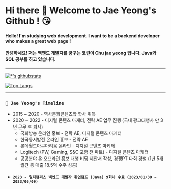# Hi there 👋 Welcome to Jae Yeong's Github ! 😘

#### Hello! I'm studying web development. I want to be a backend developer who makes a great web page !
#### 안녕하세요! 저는 백엔드 개발자를 꿈꾸는 코린이 Chu jae yeong 입니다. Java와 SQL 공부를 하고 있습니다. 

---

[![*'s githubstats](https://github-readme-stats.vercel.app/api?username=chujaeyeong&show_icons=true&theme=dracula)](https://github.com/chujaeyeong)

[![Top Langs](https://github-readme-stats.vercel.app/api/top-langs/?username=chujaeyeong&layout=compact&theme=dracula)](https://github.com/chujaeyeong/github-readme-stats)


---

### `👀 Jae Yeong's Timeline`
* 2015 ~ 2020 - 역사문화콘텐츠학 학사 취득
* 2020 ~ 2022 - 디지털 콘텐츠 마케터, 전략 AE 업무 진행 (국내 광고대행사 만 3년 근무 후 퇴사) 
  * 국회방송 온라인 홍보 - 전략 AE, 디지털 콘텐츠 마케터
  * 한국동서발전 온라인 홍보 - 전략 AE
  * 롯데월드아쿠아리움 온라인 - 디지털 콘텐츠 마케터
  * Logitech (PW, Gaming, S&C 포함 전 파트) - 디지털 콘텐츠 마케터
  * 공공분야 온·오프라인 홍보 대행 비딩 제안서 작성, 경쟁PT 다회 경험 (1년 5개월간 총 매출 18.5억 수주 성공)
* #### `2023 - 멀티캠퍼스 백엔드 개발자 취업캠프 (Java) 9회차 수료 (2023/01/30 ~ 2023/06/09)`


